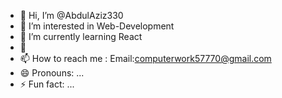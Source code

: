 - 👋 Hi, I’m @AbdulAziz330
- 👀 I’m interested in Web-Development
- 🌱 I’m currently learning React
- 💞️ 
- 📫 How to reach me : Email:computerwork57770@gmail.com
- 😄 Pronouns: ...
- ⚡ Fun fact: ...

<!---
AbdulAziz330/AbdulAziz330 is a ✨ special ✨ repository because its `README.md` (this file) appears on your GitHub profile.
You can click the Preview link to take a look at your changes.
--->
